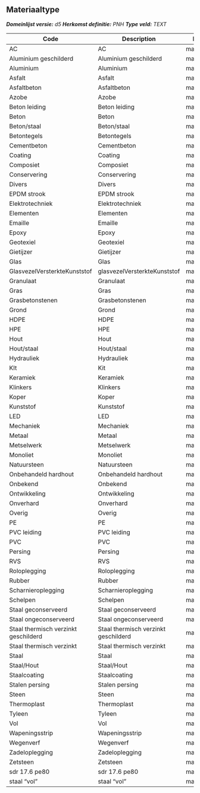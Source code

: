﻿## Materiaaltype

*__Domeinlijst versie:__ d5*
*__Herkomst definitie:__ PNH*
*__Type veld:__ TEXT*

|__Code__ |__Description__ |__Definitie__	|
|	---	|	---	|   ---	| 
| AC | AC | materiaaltype |
| Aluminium geschilderd | Aluminium geschilderd | materiaaltype |
| Aluminium | Aluminium | materiaaltype |
| Asfalt | Asfalt | materiaaltype |
| Asfaltbeton | Asfaltbeton | materiaaltype |
| Azobe | Azobe | materiaaltype |
| Beton leiding | Beton leiding | materiaaltype |
| Beton | Beton | materiaaltype |
| Beton/staal | Beton/staal | materiaaltype |
| Betontegels | Betontegels | materiaaltype |
| Cementbeton | Cementbeton | materiaaltype |
| Coating | Coating | materiaaltype |
| Composiet | Composiet | materiaaltype |
| Conservering | Conservering | materiaaltype |
| Divers | Divers | materiaaltype |
| EPDM strook | EPDM strook | materiaaltype |
| Elektrotechniek | Elektrotechniek | materiaaltype |
| Elementen | Elementen | materiaaltype |
| Emaille | Emaille | materiaaltype |
| Epoxy | Epoxy | materiaaltype |
| Geotexiel | Geotexiel | materiaaltype |
| Gietijzer | Gietijzer | materiaaltype |
| Glas | Glas | materiaaltype |
| GlasvezelVersterkteKunststof | glasvezelVersterkteKunststof | materiaaltype |
| Granulaat | Granulaat | materiaaltype |
| Gras | Gras | materiaaltype |
| Grasbetonstenen | Grasbetonstenen | materiaaltype |
| Grond | Grond | materiaaltype |
| HDPE | HDPE | materiaaltype |
| HPE | HPE | materiaaltype |
| Hout | Hout | materiaaltype |
| Hout/staal | Hout/staal | materiaaltype |
| Hydrauliek | Hydrauliek | materiaaltype |
| KIt | Kit | materiaaltype |
| Keramiek | Keramiek | materiaaltype |
| Klinkers | Klinkers | materiaaltype |
| Koper | Koper | materiaaltype |
| Kunststof | Kunststof | materiaaltype |
| LED | LED | materiaaltype |
| Mechaniek | Mechaniek | materiaaltype |
| Metaal | Metaal | materiaaltype |
| Metselwerk | Metselwerk | materiaaltype |
| Monoliet | Monoliet | materiaaltype |
| Natuursteen | Natuursteen | materiaaltype |
| Onbehandeld hardhout | Onbehandeld hardhout | materiaaltype |
| Onbekend | Onbekend | materiaaltype |
| Ontwikkeling | Ontwikkeling | materiaaltype |
| Onverhard | Onverhard | materiaaltype |
| Overig | Overig | materiaaltype |
| PE | PE | materiaaltype |
| PVC leiding | PVC leiding | materiaaltype |
| PVC | PVC | materiaaltype |
| Persing | Persing | materiaaltype |
| RVS | RVS | materiaaltype |
| Roloplegging | Roloplegging | materiaaltype |
| Rubber | Rubber | materiaaltype |
| Scharnieroplegging | Scharnieroplegging | materiaaltype |
| Schelpen | Schelpen | materiaaltype |
| Staal geconserveerd | Staal geconserveerd | materiaaltype |
| Staal ongeconserveerd | Staal ongeconserveerd | materiaaltype |
| Staal thermisch verzinkt geschilderd | Staal thermisch verzinkt geschilderd | materiaaltype |
| Staal thermisch verzinkt | Staal thermisch verzinkt | materiaaltype |
| Staal | Staal | materiaaltype |
| Staal/Hout | Staal/Hout | materiaaltype |
| Staalcoating | Staalcoating | materiaaltype |
| Stalen persing | Stalen persing | materiaaltype |
| Steen | Steen | materiaaltype |
| Thermoplast | Thermoplast | materiaaltype |
| Tyleen | Tyleen | materiaaltype |
| Vol | Vol | materiaaltype |
| Wapeningsstrip | Wapeningsstrip | materiaaltype |
| Wegenverf | Wegenverf | materiaaltype |
| Zadeloplegging | Zadeloplegging | materiaaltype |
| Zetsteen | Zetsteen | materiaaltype |
| sdr 17.6 pe80 | sdr 17.6 pe80 | materiaaltype |
| staal “vol” | staal “vol” | materiaaltype |
